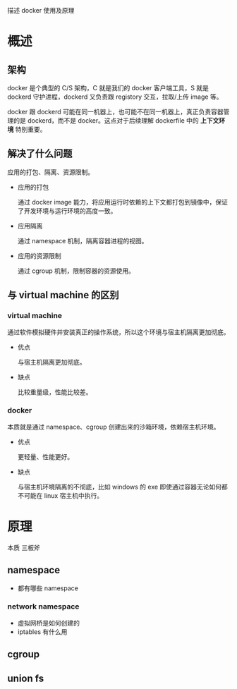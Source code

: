 描述 docker 使用及原理

# 概述

## 架构

docker 是个典型的 C/S 架构，C 就是我们的 docker 客户端工具，S 就是 dockerd 守护进程，dockerd 又负责跟 registory 交互，拉取/上传 image 等。<br>

docker 跟 dockerd 可能在同一机器上，也可能不在同一机器上，真正负责容器管理的是 dockerd，而不是 docker。这点对于后续理解 dockerfile 中的 **上下文环境** 特别重要。

## 解决了什么问题

应用的打包、隔离、资源限制。

- 应用的打包

    通过 docker image 能力，将应用运行时依赖的上下文都打包到镜像中，保证了开发环境与运行环境的高度一致。

- 应用隔离

    通过 namespace 机制，隔离容器进程的视图。

- 应用的资源限制

    通过 cgroup 机制，限制容器的资源使用。

## 与 virtual machine 的区别

### virtual machine

通过软件模拟硬件并安装真正的操作系统，所以这个环境与宿主机隔离更加彻底。

- 优点

  与宿主机隔离更加彻底。

- 缺点

  比较重量级，性能比较差。

### docker

本质就是通过 namespace、cgroup 创建出来的沙箱环境，依赖宿主机环境。

- 优点

  更轻量、性能更好。

- 缺点

  与宿主机环境隔离的不彻底，比如 windows 的 exe 即使通过容器无论如何都不可能在 linux 宿主机中执行。

# 原理

本质
三板斧

## namespace

- 都有哪些 namespace

### network namespace

- 虚拟网桥是如何创建的
- iptables 有什么用

## cgroup

## union fs